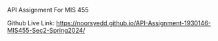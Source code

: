 API Assignment For MIS 455

Github Live Link: https://noorsyedd.github.io/API-Assignment-1930146-MIS455-Sec2-Spring2024/
